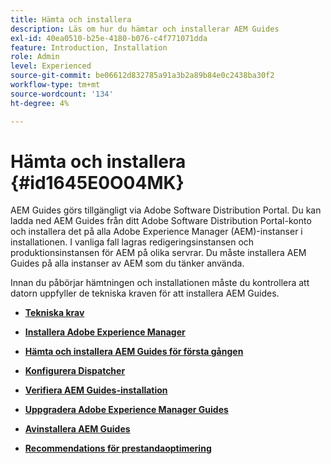 ```yaml
---
title: Hämta och installera
description: Läs om hur du hämtar och installerar AEM Guides
exl-id: 40ea0510-b25e-4180-b076-c4f771071dda
feature: Introduction, Installation
role: Admin
level: Experienced
source-git-commit: be06612d832785a91a3b2a89b84e0c2438ba30f2
workflow-type: tm+mt
source-wordcount: '134'
ht-degree: 4%

---
```


# Hämta och installera {#id1645E0O04MK}

AEM Guides görs tillgängligt via Adobe Software Distribution Portal. Du kan ladda ned AEM Guides från ditt Adobe Software Distribution Portal-konto och installera det på alla Adobe Experience Manager \(AEM\)-instanser i installationen. I vanliga fall lagras redigeringsinstansen och produktionsinstansen för AEM på olika servrar. Du måste installera AEM Guides på alla instanser av AEM som du tänker använda.

Innan du påbörjar hämtningen och installationen måste du kontrollera att datorn uppfyller de tekniska kraven för att installera AEM Guides.

- **[Tekniska krav](download-install-technical-requirements.md)**

- **[Installera Adobe Experience Manager](download-install-aem.md)**

- **[Hämta och installera AEM Guides för första gången](download-install-aemg-first-time.md)**

- **[Konfigurera Dispatcher](download-install-configure-dispatcher.md)**

- **[Verifiera AEM Guides-installation](download-install-verify-aemg-installation.md)**

- **[Uppgradera Adobe Experience Manager Guides](upgrade-xml-documentation.md)**

- **[Avinstallera AEM Guides](download-install-unistall-aemg.md)**

- **[Recommendations för prestandaoptimering](download-install-recommend-perf-optimiz.md)**

